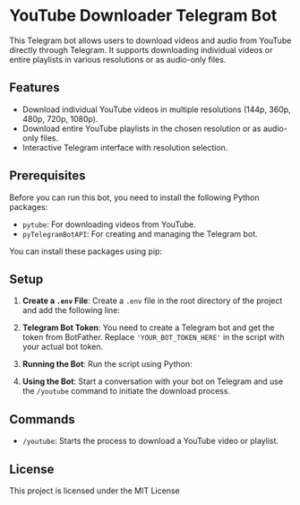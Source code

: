 # YouTube Downloader Telegram Bot

This Telegram bot allows users to download videos and audio from YouTube directly through Telegram. It supports downloading individual videos or entire playlists in various resolutions or as audio-only files.

## Features

- Download individual YouTube videos in multiple resolutions (144p, 360p, 480p, 720p, 1080p).
- Download entire YouTube playlists in the chosen resolution or as audio-only files.
- Interactive Telegram interface with resolution selection.

## Prerequisites

Before you can run this bot, you need to install the following Python packages:

- `pytube`: For downloading videos from YouTube.
- `pyTelegramBotAPI`: For creating and managing the Telegram bot.

You can install these packages using pip:


## Setup

1. **Create a `.env` File**: Create a `.env` file in the root directory of the project and add the following line:

2. **Telegram Bot Token**: You need to create a Telegram bot and get the token from BotFather. Replace `'YOUR_BOT_TOKEN_HERE'` in the script with your actual bot token.

3. **Running the Bot**: Run the script using Python:

4. **Using the Bot**: Start a conversation with your bot on Telegram and use the `/youtube` command to initiate the download process.

## Commands

- `/youtube`: Starts the process to download a YouTube video or playlist.

## License

This project is licensed under the MIT License